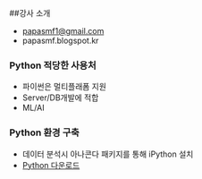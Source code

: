##강사 소개
- papasmf1@gmail.com
- papasmf.blogspot.kr

### Python 적당한 사용처
- 파이썬은 멀티플래폼 지원
- Server/DB개발에 적합
- ML/AI

### Python 환경 구축
- 데이터 분석시 아나콘다 패키지를 통해 iPython 설치
- [Python 다운로드](https://www.python.org/downloads/)